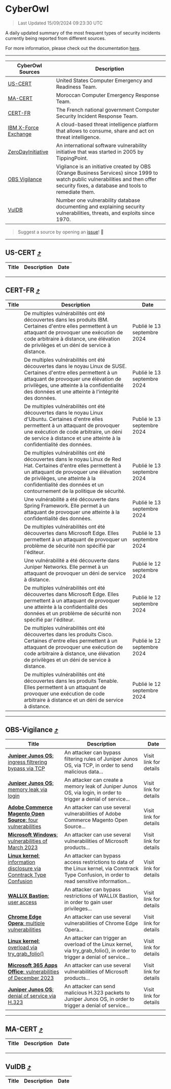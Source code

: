 
 <div id='top'></div>

# CyberOwl

 > Last Updated 15/09/2024 09:23:30 UTC
 
 A daily updated summary of the most frequent types of security incidents currently being reported from different sources.
 
 For more information, please check out the documentation [here](./docs/README.md).
 
 ---
 |CyberOwl Sources|Description|
 |---|---|
 |[US-CERT](#us-cert-arrow_heading_up)|United States Computer Emergency and Readiness Team.|
 |[MA-CERT](#ma-cert-arrow_heading_up)|Moroccan Computer Emergency Response Team.|
 |[CERT-FR](#cert-fr-arrow_heading_up)|The French national government Computer Security Incident Response Team.|
 |[IBM X-Force Exchange](#ibmcloud-arrow_heading_up)|A cloud-based threat intelligence platform that allows to consume, share and act on threat intelligence.|
 |[ZeroDayInitiative](#zerodayinitiative-arrow_heading_up)|An international software vulnerability initiative that was started in 2005 by TippingPoint.|
 |[OBS Vigilance](#obs-vigilance-arrow_heading_up)|Vigilance is an initiative created by OBS (Orange Business Services) since 1999 to watch public vulnerabilities and then offer security fixes, a database and tools to remediate them.|
 |[VulDB](#vuldb-arrow_heading_up)|Number one vulnerability database documenting and explaining security vulnerabilities, threats, and exploits since 1970.|
 
 > Suggest a source by opening an [issue](https://github.com/karimhabush/cyberowl/issues)! :raised_hands:
 ---

## US-CERT [:arrow_heading_up:](#cyberowl)

 |Title|Description|Date|
 |---|---|---|
 
 ---

## CERT-FR [:arrow_heading_up:](#cyberowl)

 |Title|Description|Date|
 |---|---|---|
 |[](https://www.cert.ssi.gouv.fr/avis/CERTFR-2024-AVI-0780/)|De multiples vulnérabilités ont été découvertes dans les produits IBM. Certaines d'entre elles permettent à un attaquant de provoquer une exécution de code arbitraire à distance, une élévation de privilèges et un déni de service à distance.|Publié le 13 septembre 2024|
 |[](https://www.cert.ssi.gouv.fr/avis/CERTFR-2024-AVI-0779/)|De multiples vulnérabilités ont été découvertes dans le noyau Linux de SUSE. Certaines d'entre elles permettent à un attaquant de provoquer une élévation de privilèges, une atteinte à la confidentialité des données et une atteinte à l'intégrité des données.|Publié le 13 septembre 2024|
 |[](https://www.cert.ssi.gouv.fr/avis/CERTFR-2024-AVI-0778/)|De multiples vulnérabilités ont été découvertes dans le noyau Linux d'Ubuntu. Certaines d'entre elles permettent à un attaquant de provoquer une exécution de code arbitraire, un déni de service à distance et une atteinte à la confidentialité des données.|Publié le 13 septembre 2024|
 |[](https://www.cert.ssi.gouv.fr/avis/CERTFR-2024-AVI-0777/)|De multiples vulnérabilités ont été découvertes dans le noyau Linux de Red Hat. Certaines d'entre elles permettent à un attaquant de provoquer une élévation de privilèges, une atteinte à la confidentialité des données et un contournement de la politique de sécurité.|Publié le 13 septembre 2024|
 |[](https://www.cert.ssi.gouv.fr/avis/CERTFR-2024-AVI-0776/)|Une vulnérabilité a été découverte dans Spring Framework. Elle permet à un attaquant de provoquer une atteinte à la confidentialité des données.|Publié le 13 septembre 2024|
 |[](https://www.cert.ssi.gouv.fr/avis/CERTFR-2024-AVI-0775/)|De multiples vulnérabilités ont été découvertes dans Microsoft Edge. Elles permettent à un attaquant de provoquer un problème de sécurité non spécifié par l'éditeur.|Publié le 13 septembre 2024|
 |[](https://www.cert.ssi.gouv.fr/avis/CERTFR-2024-AVI-0774/)|Une vulnérabilité a été découverte dans Juniper Networks. Elle permet à un attaquant de provoquer un déni de service à distance.|Publié le 12 septembre 2024|
 |[](https://www.cert.ssi.gouv.fr/avis/CERTFR-2024-AVI-0773/)|De multiples vulnérabilités ont été découvertes dans Microsoft Edge. Elles permettent à un attaquant de provoquer une atteinte à la confidentialité des données et un problème de sécurité non spécifié par l'éditeur.|Publié le 12 septembre 2024|
 |[](https://www.cert.ssi.gouv.fr/avis/CERTFR-2024-AVI-0772/)|De multiples vulnérabilités ont été découvertes dans les produits Cisco. Certaines d'entre elles permettent à un attaquant de provoquer une exécution de code arbitraire à distance, une élévation de privilèges et un déni de service à distance.|Publié le 12 septembre 2024|
 |[](https://www.cert.ssi.gouv.fr/avis/CERTFR-2024-AVI-0771/)|De multiples vulnérabilités ont été découvertes dans les produits Tenable. Elles permettent à un attaquant de provoquer une exécution de code arbitraire à distance et un déni de service à distance.|Publié le 12 septembre 2024|
 
 ---

## OBS-Vigilance [:arrow_heading_up:](#cyberowl)

 |Title|Description|Date|
 |---|---|---|
 |[<a href="https://vigilance.fr/vulnerability/Juniper-Junos-OS-ingress-filtrering-bypass-via-TCP-44744" class="noirorange"><b>Juniper Junos OS</b>: ingress filtrering bypass via TCP</a>](https://vigilance.fr/vulnerability/Juniper-Junos-OS-ingress-filtrering-bypass-via-TCP-44744)|An attacker can bypass filtering rules of Juniper Junos OS, via TCP, in order to send malicious data...|Visit link for details|
 |[<a href="https://vigilance.fr/vulnerability/Juniper-Junos-OS-memory-leak-via-login-44743" class="noirorange"><b>Juniper Junos OS</b>: memory leak via login</a>](https://vigilance.fr/vulnerability/Juniper-Junos-OS-memory-leak-via-login-44743)|An attacker can create a memory leak of Juniper Junos OS, via login, in order to trigger a denial of service...|Visit link for details|
 |[<a href="https://vigilance.fr/vulnerability/Adobe-Commerce-Magento-Open-Source-four-vulnerabilities-40770" class="noirorange"><b>Adobe Commerce  Magento Open Source</b>: four vulnerabilities</a>](https://vigilance.fr/vulnerability/Adobe-Commerce-Magento-Open-Source-four-vulnerabilities-40770)|An attacker can use several vulnerabilities of Adobe Commerce  Magento Open Source...|Visit link for details|
 |[<a href="https://vigilance.fr/vulnerability/Microsoft-Windows-vulnerabilities-of-March-2023-40766" class="noirorange"><b>Microsoft Windows</b>: vulnerabilities of March 2023</a>](https://vigilance.fr/vulnerability/Microsoft-Windows-vulnerabilities-of-March-2023-40766)|An attacker can use several vulnerabilities of Microsoft products...|Visit link for details|
 |[<a href="https://vigilance.fr/vulnerability/Linux-kernel-information-disclosure-via-Conntrack-Type-Confusion-45043" class="noirorange"><b>Linux kernel</b>: information disclosure via Conntrack Type Confusion</a>](https://vigilance.fr/vulnerability/Linux-kernel-information-disclosure-via-Conntrack-Type-Confusion-45043)|An attacker can bypass access restrictions to data of the Linux kernel, via Conntrack Type Confusion, in order to read sensitive information...|Visit link for details|
 |[<a href="https://vigilance.fr/vulnerability/WALLIX-Bastion-user-access-43084" class="noirorange"><b>WALLIX Bastion</b>: user access</a>](https://vigilance.fr/vulnerability/WALLIX-Bastion-user-access-43084)|An attacker can bypass restrictions of WALLIX Bastion, in order to gain user privileges...|Visit link for details|
 |[<a href="https://vigilance.fr/vulnerability/Chrome-Edge-Opera-multiple-vulnerabilities-43079" class="noirorange"><b>Chrome  Edge  Opera</b>: multiple vulnerabilities</a>](https://vigilance.fr/vulnerability/Chrome-Edge-Opera-multiple-vulnerabilities-43079)|An attacker can use several vulnerabilities of Chrome  Edge  Opera...|Visit link for details|
 |[<a href="https://vigilance.fr/vulnerability/Linux-kernel-overload-via-try-grab-folio-45039" class="noirorange"><b>Linux kernel</b>: overload via try_grab_folio()</a>](https://vigilance.fr/vulnerability/Linux-kernel-overload-via-try-grab-folio-45039)|An attacker can trigger an overload of the Linux kernel, via try_grab_folio(), in order to trigger a denial of service...|Visit link for details|
 |[<a href="https://vigilance.fr/vulnerability/Microsoft-365-Apps-Office-vulnerabilities-of-December-2023-43066" class="noirorange"><b>Microsoft 365 Apps  Office</b>: vulnerabilities of December 2023</a>](https://vigilance.fr/vulnerability/Microsoft-365-Apps-Office-vulnerabilities-of-December-2023-43066)|An attacker can use several vulnerabilities of Microsoft products...|Visit link for details|
 |[<a href="https://vigilance.fr/vulnerability/Juniper-Junos-OS-denial-of-service-via-H-323-44739" class="noirorange"><b>Juniper Junos OS</b>: denial of service via H.323</a>](https://vigilance.fr/vulnerability/Juniper-Junos-OS-denial-of-service-via-H-323-44739)|An attacker can send malicious H.323 packets to Juniper Junos OS, in order to trigger a denial of service...|Visit link for details|
 
 ---

## MA-CERT [:arrow_heading_up:](#cyberowl)

 |Title|Description|Date|
 |---|---|---|
 
 ---

## VulDB [:arrow_heading_up:](#cyberowl)

 |Title|Description|Date|
 |---|---|---|
 